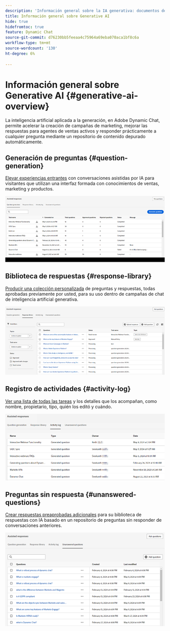 ```yaml
---
description: 'Información general sobre la IA generativa: documentos de Marketo, documentación del producto'
title: Información general sobre Generative AI
hide: true
hidefromtoc: true
feature: Dynamic Chat
source-git-commit: d76230bb5feeaa4c75964a69eba070aca1bf8c6a
workflow-type: tm+mt
source-wordcount: '130'
ht-degree: 6%

---
```


# Información general sobre Generative AI {#generative-ai-overview}

La inteligencia artificial aplicada a la generación, en Adobe Dynamic Chat, permite acelerar la creación de campañas de marketing, mejorar las respuestas para agentes de ventas activos y responder prácticamente a cualquier pregunta mediante un repositorio de contenido depurado automáticamente.

## Generación de preguntas {#question-generation}

[Elevar experiencias entrantes](/help/marketo/product-docs/demand-generation/dynamic-chat/generative-ai/question-generation.md) con conversaciones asistidas por IA para visitantes que utilizan una interfaz formada con conocimientos de ventas, marketing y productos.

![](assets/generative-ai-overview-1.png)

## Biblioteca de respuestas {#response-library}

[Producir una colección personalizada](/help/marketo/product-docs/demand-generation/dynamic-chat/generative-ai/response-library.md) de preguntas y respuestas, todas aprobadas previamente por usted, para su uso dentro de campañas de chat de inteligencia artificial generativa.

![](assets/generative-ai-overview-2.png)

## Registro de actividades {#activity-log}

[Ver una lista de todas las tareas](/help/marketo/product-docs/demand-generation/dynamic-chat/generative-ai/activity-log.md) y los detalles que los acompañan, como nombre, propietario, tipo, quién los editó y cuándo.

![](assets/generative-ai-overview-3.png)

## Preguntas sin respuesta {#unanswered-questions}

[Crear respuestas preaprobadas adicionales](/help/marketo/product-docs/demand-generation/dynamic-chat/generative-ai/unanswered-questions.md) para su biblioteca de respuestas con IA basado en un repositorio de preguntas sin responder de conversaciones anteriores.

![](assets/generative-ai-overview-4.png)
